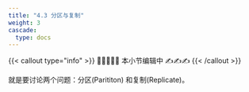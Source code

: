 ```yaml
---
title: "4.3 分区与复制"
weight: 3
cascade:
  type: docs
---
```


{{< callout type="info" >}}
✋🏻😭✋🏻 本小节编辑中 ✍️✍️✍️
{{< /callout >}}

就是要讨论两个问题：分区(Parititon) 和复制(Replicate)。